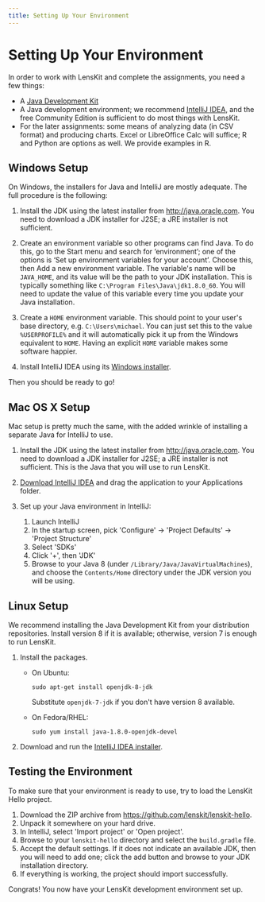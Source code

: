 ```yaml
---
title: Setting Up Your Environment
---
```


# Setting Up Your Environment

In order to work with LensKit and complete the assignments, you need a few things:

- A [Java Development Kit](http://java.oracle.com)
- A Java development environment; we recommend [IntelliJ IDEA](https://www.jetbrains.com/idea/), and the free Community Edition is sufficient to do most things with LensKit.
- For the later assignments: some means of analyzing data (in CSV format) and producing charts.  Excel or LibreOffice Calc will suffice; R and Python are options as well.  We provide examples in R.

## Windows Setup

On Windows, the installers for Java and IntelliJ are mostly adequate.  The full procedure is the following:

1.  Install the JDK using the latest installer from <http://java.oracle.com>.  You need to download a JDK installer for J2SE; a JRE installer is not sufficient.

2.  Create an environment variable so other programs can find Java.  To do this, go to the Start menu and search for ‘environment’; one of the options is ‘Set up environment variables for your account’.  Choose this, then Add a new environment variable.  The variable's name will be `JAVA_HOME`, and its value will be the path to your JDK installation. This is typically something like `C:\Program Files\Java\jdk1.8.0_60`.  You will need to update the value of this variable every time you update your Java installation.

3.  Create a `HOME` environment variable.  This should point to your user's base directory, e.g. `C:\Users\michael`.  You can just set this to the value `%USERPROFILE%` and it will automatically pick it up from the Windows equivalent to `HOME`.  Having an explicit `HOME` variable makes some software happier.

4.  Install IntelliJ IDEA using its [Windows installer](https://www.jetbrains.com/idea/download/).

Then you should be ready to go!

## Mac OS X Setup

Mac setup is pretty much the same, with the added wrinkle of installing a separate Java for IntelliJ to use.

1.  Install the JDK using the latest installer from <http://java.oracle.com>.  You need to download a JDK installer for J2SE; a JRE installer is not sufficient.  This is the Java that you will use to run LensKit.

2.  [Download IntelliJ IDEA](https://www.jetbrains.com/idea/download/) and drag the application to your Applications folder.

3.  Set up your Java environment in IntelliJ:

    1.  Launch IntelliJ
    2.  In the startup screen, pick 'Configure' -> 'Project Defaults' -> 'Project Structure'
    3.  Select 'SDKs'
    4.  Click '+', then 'JDK'
    5.  Browse to your Java 8 (under `/Library/Java/JavaVirtualMachines`), and choose the `Contents/Home` directory under the JDK version you will be using.

## Linux Setup

We recommend installing the Java Development Kit from your distribution repositories.  Install version 8 if it is available; otherwise, version 7 is enough to run LensKit.

1.  Install the packages.

    -   On Ubuntu:

        ~~~
        sudo apt-get install openjdk-8-jdk
        ~~~

        Substitute `openjdk-7-jdk` if you don't have version 8 available.

    -   On Fedora/RHEL:

        ~~~
        sudo yum install java-1.8.0-openjdk-devel
        ~~~

2.  Download and run the [IntelliJ IDEA installer](https://www.jetbrains.com/idea/download/).

## Testing the Environment

To make sure that your environment is ready to use, try to load the LensKit Hello project.

1.  Download the ZIP archive from <https://github.com/lenskit/lenskit-hello>.
2.  Unpack it somewhere on your hard drive.
3.  In IntelliJ, select 'Import project' or 'Open project'.
4.  Browse to your `lenskit-hello` directory and select the `build.gradle` file.
5.  Accept the default settings.  If it does not indicate an available JDK, then you will need to add one; click the add button and browse to your JDK installation directory.
6.  If everything is working, the project should import successfully.

Congrats! You now have your LensKit development environment set up.
